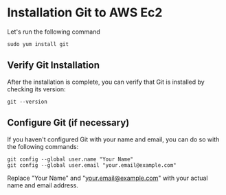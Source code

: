 # Installation Git to AWS Ec2 
Let's run the following command
```
sudo yum install git

```
## Verify Git Installation
After the installation is complete, you can verify that Git is installed by checking its version:
```
git --version
```
## Configure Git (if necessary)
If you haven't configured Git with your name and email, you can do so with the following commands:
```
git config --global user.name "Your Name"
git config --global user.email "your.email@example.com"

```
Replace "Your Name" and "your.email@example.com" with your actual name and email address.
